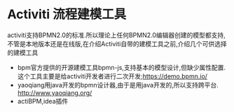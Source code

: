   

# Activiti 流程建模工具

activiti支持BPMN2.0的标准.所以理论上任何BPMN2.0编辑器创建的模型都支持,不管是本地版本还是在线版,在介绍Activiti自带的建模工具之前,介绍几个可供选择的建模工具

* bpm官方提供的开源建模工具bpmn-js,支持基本的模型设计,但缺少属性配置.这个工具主要是给activiti开发者进行二次开发;https://demo.bpmn.io/
* yaoqiang用java开发的bpmn设计器,由于是用java开发的,所以支持跨平台. http://www.yaoqiang.org/
* actiBPM,idea插件